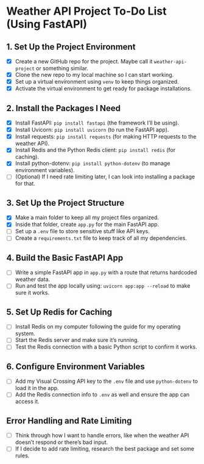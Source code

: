 # Weather API Project To-Do List (Using FastAPI)

## 1. Set Up the Project Environment
- [x] Create a new GitHub repo for the project. Maybe call it `weather-api-project` or something similar.
- [x] Clone the new repo to my local machine so I can start working.
- [x] Set up a virtual environment using `venv` to keep things organized.
- [x] Activate the virtual environment to get ready for package installations.

## 2. Install the Packages I Need
- [x] Install FastAPI: `pip install fastapi` (the framework I’ll be using).
- [x] Install Uvicorn: `pip install uvicorn` (to run the FastAPI app).
- [x] Install requests: `pip install requests` (for making HTTP requests to the weather API).
- [x] Install Redis and the Python Redis client: `pip install redis` (for caching).
- [x] Install python-dotenv: `pip install python-dotenv` (to manage environment variables).
- [ ] (Optional) If I need rate limiting later, I can look into installing a package for that.

## 3. Set Up the Project Structure
- [x] Make a main folder to keep all my project files organized.
- [x] Inside that folder, create `app.py` for the main FastAPI app.
- [ ] Set up a `.env` file to store sensitive stuff like API keys.
- [ ] Create a `requirements.txt` file to keep track of all my dependencies.

## 4. Build the Basic FastAPI App
- [ ] Write a simple FastAPI app in `app.py` with a route that returns hardcoded weather data.
- [ ] Run and test the app locally using: `uvicorn app:app --reload` to make sure it works.

## 5. Set Up Redis for Caching
- [ ] Install Redis on my computer following the guide for my operating system.
- [ ] Start the Redis server and make sure it’s running.
- [ ] Test the Redis connection with a basic Python script to confirm it works.

## 6. Configure Environment Variables
- [ ] Add my Visual Crossing API key to the `.env` file and use `python-dotenv` to load it in the app.
- [ ] Add the Redis connection info to `.env` as well and ensure the app can access it.

## Error Handling and Rate Limiting
- [ ] Think through how I want to handle errors, like when the weather API doesn’t respond or there’s bad input.
- [ ] If I decide to add rate limiting, research the best package and set some rules.